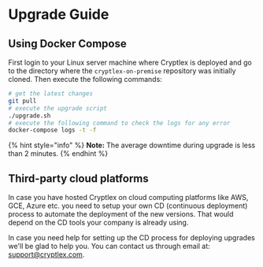 # Upgrade Guide

## Using Docker Compose

First login to your Linux server machine where Cryptlex is deployed and go to the directory where the `cryptlex-on-premise` repository was initially cloned. Then execute the following commands:

```bash
# get the latest changes
git pull
# execute the upgrade script
./upgrade.sh
# execute the following command to check the logs for any error
docker-compose logs -t -f
```

{% hint style="info" %}
**Note:** The average downtime during upgrade is less than 2 minutes.
{% endhint %}

## Third-party cloud platforms

In case you have hosted Cryptlex on cloud computing platforms like AWS, GCE, Azure etc. you need to setup your own CD \(continuous deployment\) process to automate the deployment of the new versions. That would depend on the CD tools your company is already using.

In case you need help for setting up the CD process for deploying upgrades we'll be glad to help you. You can contact us through email at: [support@cryptlex.com](mailto:support@cryptlex.com).

